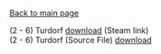 [Back to main page](https://taddan.github.io/library/)<br/>

(2 - 6) Turdorf            [download](https://steamcommunity.com/sharedfiles/filedetails/?id=1269540437) (Steam link)<br/>
(2 - 6) Turdorf (Source File)  [download]()
